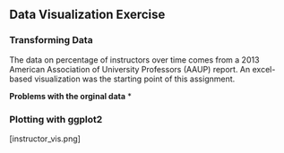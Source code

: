 ## Data Visualization Exercise

### Transforming Data

The data on percentage of instructors over time comes from a 2013 American Association of University Professors (AAUP) report.
An excel-based visualization was the starting point of this assignment.

**Problems with the orginal data**
* 

### Plotting with ggplot2

[instructor_vis.png]
